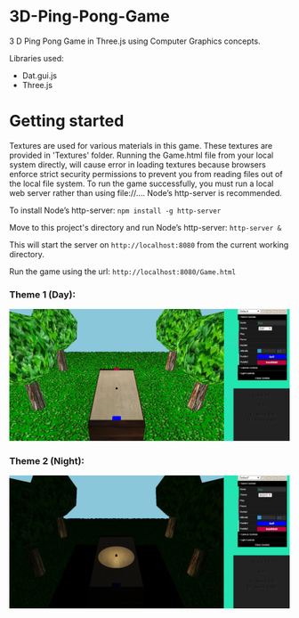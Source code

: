 # 3D-Ping-Pong-Game
3 D Ping Pong Game in Three.js using Computer Graphics concepts.

Libraries used:
- Dat.gui.js
- Three.js

# Getting started
Textures are used for various materials in this game. These textures are provided in 'Textures' folder. Running the Game.html file from your local system directly, will cause error in loading textures because browsers enforce strict security permissions to prevent you from reading files out of the local file system. 
To run the game successfully, you must run a local web server rather than using file://…. Node’s http-server is recommended. 

To install Node’s http-server: 
`npm install -g http-server`

Move to this project's directory and run Node’s http-server: 
`http-server &`

This will start the server on `http://localhost:8080` from the current working directory.
  
Run the game using the url: 
`http://localhost:8080/Game.html`

### Theme 1 (Day):
![Equalizer](https://github.com/Noor187/3D-Ping-Pong-Game/blob/master/Day.PNG)


### Theme 2 (Night):
![Equalizer](https://github.com/Noor187/3D-Ping-Pong-Game/blob/master/Night.PNG)
